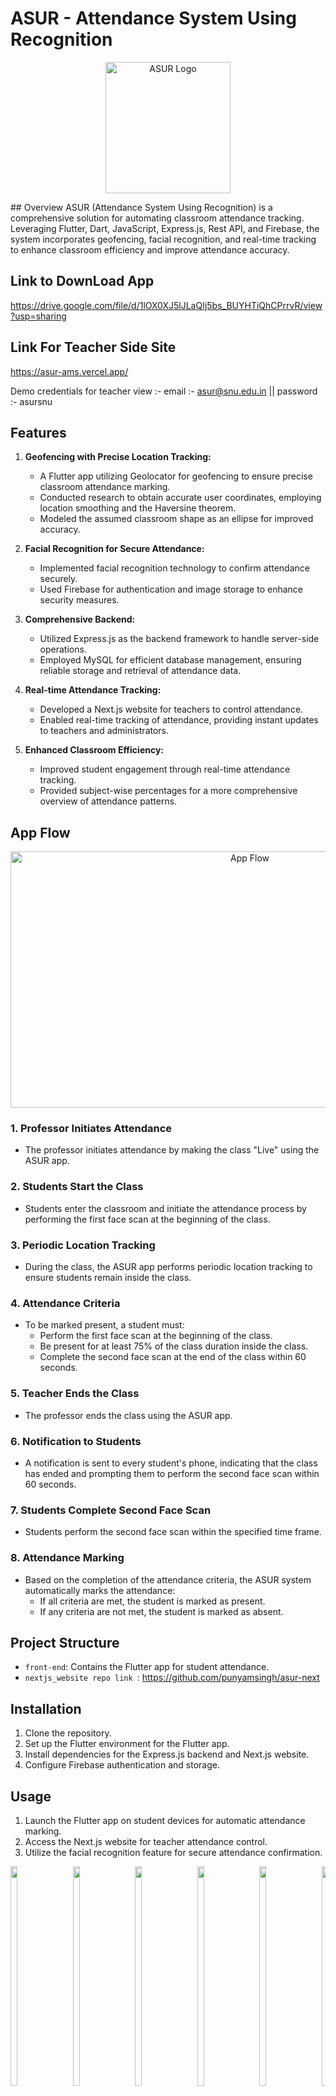 # ASUR - Attendance System Using Recognition

<p align="center">
  <a href="https://freeimage.host/" target="_blank">
    <img src="https://iili.io/JoWfxef.png" alt="ASUR Logo" width="200" height="210"/>
  </a>
</p>
## Overview
ASUR (Attendance System Using Recognition) is a comprehensive solution for automating classroom attendance tracking. Leveraging Flutter, Dart, JavaScript, Express.js, Rest API, and Firebase, the system incorporates geofencing, facial recognition, and real-time tracking to enhance classroom efficiency and improve attendance accuracy.

## Link to DownLoad App
https://drive.google.com/file/d/1lOX0XJ5lJLaQIj5bs_BUYHTiQhCPrrvR/view?usp=sharing


## Link For Teacher Side Site
https://asur-ams.vercel.app/

Demo credentials for teacher view :-   email :- asur@snu.edu.in      ||     password :-    asursnu



## Features

1. **Geofencing with Precise Location Tracking:**
   - A Flutter app utilizing Geolocator for geofencing to ensure precise classroom attendance marking.
   - Conducted research to obtain accurate user coordinates, employing location smoothing and the Haversine theorem.
   - Modeled the assumed classroom shape as an ellipse for improved accuracy.

2. **Facial Recognition for Secure Attendance:**
   - Implemented facial recognition technology to confirm attendance securely.
   - Used Firebase for authentication and image storage to enhance security measures.

3. **Comprehensive Backend:**
   - Utilized Express.js as the backend framework to handle server-side operations.
   - Employed MySQL for efficient database management, ensuring reliable storage and retrieval of attendance data.

4. **Real-time Attendance Tracking:**
   - Developed a Next.js website for teachers to control attendance.
   - Enabled real-time tracking of attendance, providing instant updates to teachers and administrators.

5. **Enhanced Classroom Efficiency:**
   - Improved student engagement through real-time attendance tracking.
   - Provided subject-wise percentages for a more comprehensive overview of attendance patterns.



## App Flow
<p align="center">
  <a href="https://freeimage.host/" target="_blank">
    <img src="https://iili.io/JoWFmu4.md.jpg" alt="App Flow" width="750" height="410"/>
  </a>
</p>

### 1. Professor Initiates Attendance
   - The professor initiates attendance by making the class "Live" using the ASUR app.

### 2. Students Start the Class
   - Students enter the classroom and initiate the attendance process by performing the first face scan at the beginning of the class.

### 3. Periodic Location Tracking
   - During the class, the ASUR app performs periodic location tracking to ensure students remain inside the class.

### 4. Attendance Criteria
   - To be marked present, a student must:
     - Perform the first face scan at the beginning of the class.
     - Be present for at least 75% of the class duration inside the class.
     - Complete the second face scan at the end of the class within 60 seconds.

### 5. Teacher Ends the Class
   - The professor ends the class using the ASUR app.

### 6. Notification to Students
   - A notification is sent to every student's phone, indicating that the class has ended and prompting them to perform the second face scan within 60 seconds.

### 7. Students Complete Second Face Scan
   - Students perform the second face scan within the specified time frame.

### 8. Attendance Marking
   - Based on the completion of the attendance criteria, the ASUR system automatically marks the attendance:
      - If all criteria are met, the student is marked as present.
      - If any criteria are not met, the student is marked as absent.


## Project Structure

- `front-end`: Contains the Flutter app for student attendance.
- `nextjs_website repo link `: https://github.com/punyamsingh/asur-next

## Installation

1. Clone the repository.
2. Set up the Flutter environment for the Flutter app.
3. Install dependencies for the Express.js backend and Next.js website.
4. Configure Firebase authentication and storage.

## Usage

1. Launch the Flutter app on student devices for automatic attendance marking.
2. Access the Next.js website for teacher attendance control.
3. Utilize the facial recognition feature for secure attendance confirmation.

<div style="white-space: nowrap; overflow-x: auto; overflow-y: hidden; width: 100%; display: inline-block;">
   <img src="https://iili.io/JoWuqZu.md.jpg" alt="Screenshot 1" style="width: 15%; height: 30%; margin-right: 20px; display: inline-block;">
    <img src="https://iili.io/JoWuda2.md.jpg" alt="Screenshot 2" style="width: 15%; height: 30%; margin-right: 20px; display: inline-block;">
    <img src="https://iili.io/JoWu2vS.md.jpg" alt="Screenshot 3" style="width: 15%; height: 30%; margin-right: 20px; display: inline-block;">
   <img src="https://iili.io/JoWuCCb.md.jpg" alt="Screenshot 4" style="width: 15%; height: 30%; margin-right: 20px; display: inline-block;">
  <img src="https://iili.io/JoWanMF.md.jpg" alt="Screenshot 5" style="width: 15%; height: 30%;margin-right: 20px; display: inline-block;">
    <img src="https://iili.io/JoWaKuV.md.jpg" alt="Screenshot 6" style="width: 15%; height: 30%; margin-right: 20px; display: inline-block;">
     <img src="https://iili.io/JoWaqZP.md.jpg" alt="Screenshot 7" style="width: 15%; height: 30%; margin-right: 20px; display: inline-block;">
     <img src="https://iili.io/JoWafwB.md.jpg" alt="Screenshot 8" style="width: 15%; height: 30%; margin-right: 20px; display: inline-block;">
    <img src="https://iili.io/JoWaCn1.md.jpg" alt="Screenshot 9" style="width: 15%; height: 30%; margin-right: 20px; display: inline-block;">
       <img src="https://iili.io/JoWufje.md.jpg" alt="Screenshot 10" style="width: 15%; height: 30%; margin-right: 20px; display: inline-block;">
     <img src="https://iili.io/JoWuKu9.md.jpg" alt="Screenshot 11" style="width: 15%; height: 30%; margin-right: 20px; display: inline-block;">
   

   
  
</div>






## Technologies Used

- **Frontend:**
  - Flutter
  - Dart

- **Backend:**
  - Express.js
  - Rest API

- **Database:**
  - MySQL

- **Authentication and Storage:**
  - Firebase

- **Web Interface:**
  - Next.js
## Contributors

- [Aayush Arora - Flutter Application ]
- [Rahul Jayaram - Server Side and Next.js Site]
- [Punyam Singh - FrontEnd of Site]




Feel free to contribute and improve the ASUR Attendance System!
